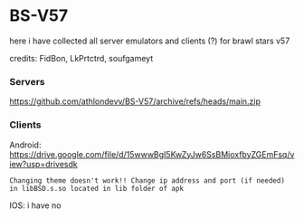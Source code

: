 # BS-V57

here i have collected all server emulators and clients (?) for brawl stars v57

credits: FidBon, LkPrtctrd, soufgameyt

 ### Servers ###

 https://github.com/athlondevv/BS-V57/archive/refs/heads/main.zip

 ### Clients ###
 
 Android: https://drive.google.com/file/d/15wwwBgI5KwZyJw6SsBMioxfbyZGEmFsq/view?usp=drivesdk
  
    Changing theme doesn't work!! Change ip address and port (if needed) in libBSD.s.so located in lib folder of apk
 
 IOS: i have no

